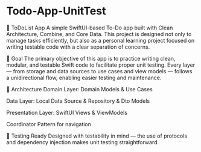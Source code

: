 # Todo-App-UnitTest
📝 ToDoList App
A simple SwiftUI-based To-Do app built with Clean Architecture, Combine, and Core Data. This project is designed not only to manage tasks efficiently, but also as a personal learning project focused on writing testable code with a clear separation of concerns.

🎯 Goal
The primary objective of this app is to practice writing clean, modular, and testable Swift code to facilitate proper unit testing. Every layer — from storage and data sources to use cases and view models — follows a unidirectional flow, enabling easier testing and maintenance.

🧱 Architecture
Domain Layer: Domain Models & Use Cases

Data Layer: Local Data Source & Repository & Dto Models

Presentation Layer: SwiftUI Views & ViewModels

Coordinator Pattern for navigation

🧪 Testing Ready
Designed with testability in mind — the use of protocols and dependency injection makes unit testing straightforward.
